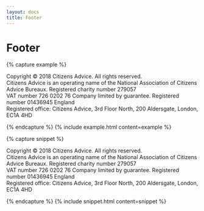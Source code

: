 ```yaml
---
layout: docs
title: Footer
---
```


# Footer


{% capture example %}
<footer class="c-global-footer u-spacingBottom--none">
  <p class="u-spacingBottom--none">
    Copyright &copy; 2018 Citizens Advice. All rights reserved.<br>
    Citizens Advice is an operating name of the National Association of Citizens Advice Bureaux. Registered charity number 279057<br>
    VAT number 726 0202 76 Company limited by guarantee. Registered number 01436945 England <br>
    Registered office: Citizens Advice, 3rd Floor North, 200 Aldersgate, London, EC1A 4HD
  </p>
</footer>


{% endcapture %}
{% include example.html content=example %}

{% capture snippet %}
<footer class="c-global-footer u-spacingBottom--none">
  <p class="u-spacingBottom--none">
    Copyright &copy; 2018 Citizens Advice. All rights reserved.<br>
    Citizens Advice is an operating name of the National Association of Citizens Advice Bureaux. Registered charity number 279057<br>
    VAT number 726 0202 76 Company limited by guarantee. Registered number 01436945 England <br>
    Registered office: Citizens Advice, 3rd Floor North, 200 Aldersgate, London, EC1A 4HD
  </p>
</footer>


{% endcapture %}
{% include snippet.html content=snippet %}